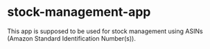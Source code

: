 # stock-management-app
This app is supposed to be used for stock management using ASINs (Amazon Standard Identification Number(s)). 
